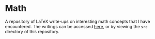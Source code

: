 # Math
A repository of LaTeX write-ups on interesting math concepts that I have encountered. The writings can be accessed [here](https://aksoy.io/blog/), or by viewing the `src` directory of this repository.
